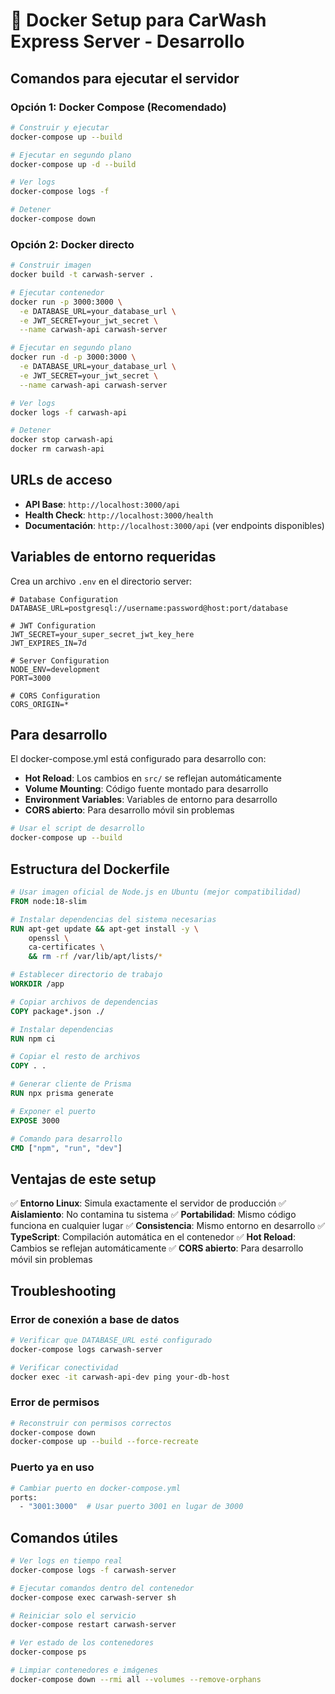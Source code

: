 # 🐳 Docker Setup para CarWash Express Server - Desarrollo

## Comandos para ejecutar el servidor

### Opción 1: Docker Compose (Recomendado)

```bash
# Construir y ejecutar
docker-compose up --build

# Ejecutar en segundo plano
docker-compose up -d --build

# Ver logs
docker-compose logs -f

# Detener
docker-compose down
```

### Opción 2: Docker directo

```bash
# Construir imagen
docker build -t carwash-server .

# Ejecutar contenedor
docker run -p 3000:3000 \
  -e DATABASE_URL=your_database_url \
  -e JWT_SECRET=your_jwt_secret \
  --name carwash-api carwash-server

# Ejecutar en segundo plano
docker run -d -p 3000:3000 \
  -e DATABASE_URL=your_database_url \
  -e JWT_SECRET=your_jwt_secret \
  --name carwash-api carwash-server

# Ver logs
docker logs -f carwash-api

# Detener
docker stop carwash-api
docker rm carwash-api
```

## URLs de acceso

- **API Base**: `http://localhost:3000/api`
- **Health Check**: `http://localhost:3000/health`
- **Documentación**: `http://localhost:3000/api` (ver endpoints disponibles)

## Variables de entorno requeridas

Crea un archivo `.env` en el directorio server:

```env
# Database Configuration
DATABASE_URL=postgresql://username:password@host:port/database

# JWT Configuration
JWT_SECRET=your_super_secret_jwt_key_here
JWT_EXPIRES_IN=7d

# Server Configuration
NODE_ENV=development
PORT=3000

# CORS Configuration
CORS_ORIGIN=*
```

## Para desarrollo

El docker-compose.yml está configurado para desarrollo con:

- **Hot Reload**: Los cambios en `src/` se reflejan automáticamente
- **Volume Mounting**: Código fuente montado para desarrollo
- **Environment Variables**: Variables de entorno para desarrollo
- **CORS abierto**: Para desarrollo móvil sin problemas

```bash
# Usar el script de desarrollo
docker-compose up --build
```

## Estructura del Dockerfile

```dockerfile
# Usar imagen oficial de Node.js en Ubuntu (mejor compatibilidad)
FROM node:18-slim

# Instalar dependencias del sistema necesarias
RUN apt-get update && apt-get install -y \
    openssl \
    ca-certificates \
    && rm -rf /var/lib/apt/lists/*

# Establecer directorio de trabajo
WORKDIR /app

# Copiar archivos de dependencias
COPY package*.json ./

# Instalar dependencias
RUN npm ci

# Copiar el resto de archivos
COPY . .

# Generar cliente de Prisma
RUN npx prisma generate

# Exponer el puerto
EXPOSE 3000

# Comando para desarrollo
CMD ["npm", "run", "dev"]
```

## Ventajas de este setup

✅ **Entorno Linux**: Simula exactamente el servidor de producción
✅ **Aislamiento**: No contamina tu sistema
✅ **Portabilidad**: Mismo código funciona en cualquier lugar
✅ **Consistencia**: Mismo entorno en desarrollo
✅ **TypeScript**: Compilación automática en el contenedor
✅ **Hot Reload**: Cambios se reflejan automáticamente
✅ **CORS abierto**: Para desarrollo móvil sin problemas

## Troubleshooting

### Error de conexión a base de datos

```bash
# Verificar que DATABASE_URL esté configurado
docker-compose logs carwash-server

# Verificar conectividad
docker exec -it carwash-api-dev ping your-db-host
```

### Error de permisos

```bash
# Reconstruir con permisos correctos
docker-compose down
docker-compose up --build --force-recreate
```

### Puerto ya en uso

```bash
# Cambiar puerto en docker-compose.yml
ports:
  - "3001:3000"  # Usar puerto 3001 en lugar de 3000
```

## Comandos útiles

```bash
# Ver logs en tiempo real
docker-compose logs -f carwash-server

# Ejecutar comandos dentro del contenedor
docker-compose exec carwash-server sh

# Reiniciar solo el servicio
docker-compose restart carwash-server

# Ver estado de los contenedores
docker-compose ps

# Limpiar contenedores e imágenes
docker-compose down --rmi all --volumes --remove-orphans
```

